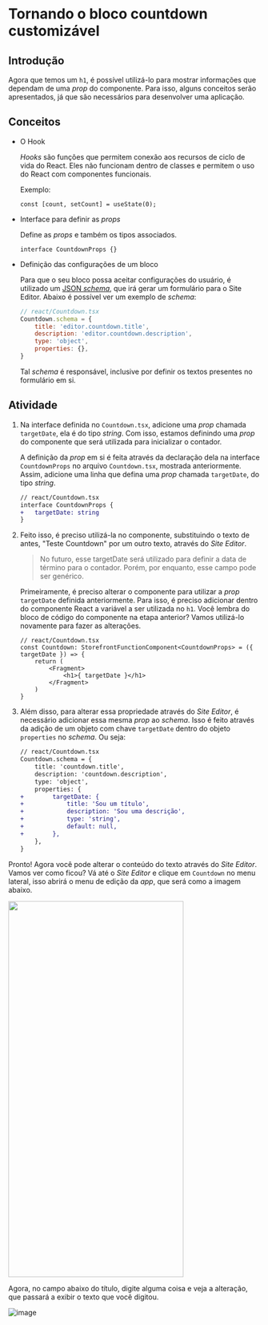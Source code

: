 # Tornando o bloco countdown customizável

## Introdução
Agora que temos um `h1`, é possível utilizá-lo para mostrar informações que dependam de uma *prop* do componente. Para isso, alguns conceitos serão apresentados, já que são necessários para desenvolver uma aplicação.

## Conceitos
* O Hook

    *Hooks* são funções que permitem conexão aos recursos de ciclo de vida do React. Eles não funcionam dentro de classes e permitem o uso do React com componentes funcionais.
    
    Exemplo:
    ```tsx
    const [count, setCount] = useState(0);
    ```

* Interface para definir as *props*
    
    Define as *props* e também os tipos associados.
    ```tsx
    interface CountdownProps {}
    ```

* Definição das configurações de um bloco
    
    Para que o seu bloco possa aceitar configurações do usuário, é utilizado um [JSON *schema*](https://json-schema.org/), que irá gerar um formulário para o Site Editor. Abaixo é possível ver um exemplo de *schema*:
    ```js
    // react/Countdown.tsx
    Countdown.schema = {
        title: 'editor.countdown.title',
        description: 'editor.countdown.description',
        type: 'object',
        properties: {},
    }
    ```
    Tal *schema* é responsável, inclusive por definir os textos presentes no formulário em si.

## Atividade

1. Na interface definida no `Countdown.tsx`, adicione uma *prop* chamada `targetDate`, ela é do tipo *string*. Com isso, estamos definindo uma *prop* do componente que será utilizada para inicializar o contador.

    A definição da *prop* em si é feita através da declaração dela na interface `CountdownProps` no arquivo `Countdown.tsx`, mostrada anteriormente. Assim, adicione uma linha que defina uma *prop* chamada `targetDate`, do tipo *string*.
    ```diff
    // react/Countdown.tsx
    interface CountdownProps {
    +   targetDate: string    
    }
    ```
2. Feito isso, é preciso utilizá-la no componente, substituindo o texto de antes, "Teste Countdown" por um outro texto, através do *Site Editor*. 

    >No futuro, esse targetDate será utilizado para definir a data de término para o contador. Porém, por enquanto, esse campo pode ser genérico.

    Primeiramente, é preciso alterar o componente para utilizar a *prop* `targetDate` definida anteriormente. Para isso, é preciso adicionar dentro do componente React a variável a ser utilizada no `h1`. Você lembra do bloco de código do componente na etapa anterior? Vamos utilizá-lo novamente para fazer as alterações.

    ```tsx
    // react/Countdown.tsx
    const Countdown: StorefrontFunctionComponent<CountdownProps> = ({ targetDate }) => {
        return (
            <Fragment>
                <h1>{ targetDate }</h1>
            </Fragment>
        ) 
    }
    ```

3. Além disso, para alterar essa propriedade através do *Site Editor*, é necessário adicionar essa mesma *prop* ao *schema*. Isso é feito através da adição de um objeto com chave `targetDate` dentro do objeto `properties` no *schema*. Ou seja:
    ```diff
    // react/Countdown.tsx
    Countdown.schema = {
        title: 'countdown.title',
        description: 'countdown.description',
        type: 'object',
        properties: {
    +        targetDate: {
    +            title: 'Sou um título',
    +            description: 'Sou uma descrição',
    +            type: 'string',
    +            default: null,
    +        },
        },
    }
    ```
Pronto! Agora você pode alterar o conteúdo do texto através do *Site Editor*. Vamos ver como ficou? Vá até o *Site Editor* e clique em `Countdown` no menu lateral, isso abrirá o menu de edição da *app*, que será como a imagem abaixo.

<img src="https://user-images.githubusercontent.com/19495917/74963531-a09b2500-53f0-11ea-84a4-85a27bb752f4.png" width="350" height="750"/>

Agora, no campo abaixo do título, digite alguma coisa e veja a alteração, que passará a exibir o texto que você digitou. 

![image](https://user-images.githubusercontent.com/19495917/74963805-1acba980-53f1-11ea-8091-d05cea1341ea.png)


